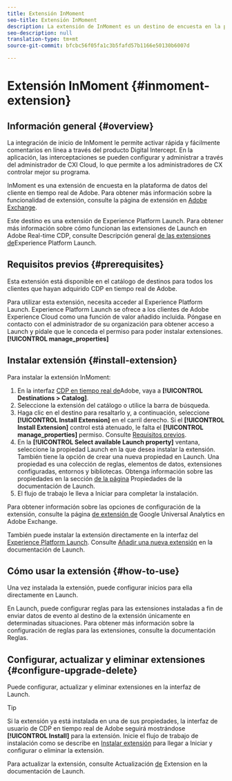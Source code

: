 ```yaml
---
title: Extensión InMoment
seo-title: Extensión InMoment
description: La extensión de InMoment es un destino de encuesta en la plataforma de datos del cliente en tiempo real de Adobe. Para obtener más información sobre la funcionalidad de extensión, consulte la página de extensión en Adobe Exchange.
seo-description: null
translation-type: tm+mt
source-git-commit: bfcbc56f05fa1c3b5fafd57b1166e50130b6007d

---
```



# Extensión InMoment {#inmoment-extension}

## Información general {#overview}

La integración de inicio de InMoment le permite activar rápida y fácilmente comentarios en línea a través del producto Digital Intercept. En la aplicación, las interceptaciones se pueden configurar y administrar a través del administrador de CXI Cloud, lo que permite a los administradores de CX controlar mejor su programa.

InMoment es una extensión de encuesta en la plataforma de datos del cliente en tiempo real de Adobe. Para obtener más información sobre la funcionalidad de extensión, consulte la página de extensión en [Adobe Exchange](https://exchange.adobe.com/experiencecloud.details.100847.html).

Este destino es una extensión de Experience Platform Launch. Para obtener más información sobre cómo funcionan las extensiones de Launch en Adobe Real-time CDP, consulte Descripción general [de las extensiones de](/help/rtcdp/destinations/experience-platform-launch-extensions.md)Experience Platform Launch.

## Requisitos previos {#prerequisites}

Esta extensión está disponible en el catálogo de destinos para todos los clientes que hayan adquirido CDP en tiempo real de Adobe.

Para utilizar esta extensión, necesita acceder al Experience Platform Launch. Experience Platform Launch se ofrece a los clientes de Adobe Experience Cloud como una función de valor añadido incluida. Póngase en contacto con el administrador de su organización para obtener acceso a Launch y pídale que le conceda el permiso para poder instalar extensiones. **[!UICONTROL manage_properties]**

## Instalar extensión {#install-extension}

Para instalar la extensión InMoment:

1. En la interfaz [CDP en tiempo real de](http://platform.adobe.com/)Adobe, vaya a **[!UICONTROL Destinations > Catalog]**.
2. Seleccione la extensión del catálogo o utilice la barra de búsqueda.
3. Haga clic en el destino para resaltarlo y, a continuación, seleccione **[!UICONTROL Install Extension]** en el carril derecho. Si el **[!UICONTROL Install Extension]** control está atenuado, le falta el **[!UICONTROL manage_properties]** permiso. Consulte [Requisitos previos](#prerequisites).
4. En la **[!UICONTROL Select available Launch property]** ventana, seleccione la propiedad Launch en la que desea instalar la extensión. También tiene la opción de crear una nueva propiedad en Launch. Una propiedad es una colección de reglas, elementos de datos, extensiones configuradas, entornos y bibliotecas. Obtenga información sobre las propiedades en la sección [de la página](https://docs.adobe.com/content/help/en/launch/using/reference/admin/companies-and-properties.html#properties-page) Propiedades de la documentación de Launch.
5. El flujo de trabajo le lleva a Iniciar para completar la instalación.

Para obtener información sobre las opciones de configuración de la extensión, consulte la página [de extensión de](https://exchange.adobe.com/experiencecloud.details.100847.html) Google Universal Analytics en Adobe Exchange.

También puede instalar la extensión directamente en la interfaz del [Experience Platform Launch](https://launch.adobe.com/). Consulte [Añadir una nueva extensión](https://docs.adobe.com/content/help/en/launch/using/reference/manage-resources/extensions/overview.html#add-a-new-extension) en la documentación de Launch.


## Cómo usar la extensión {#how-to-use}

Una vez instalada la extensión, puede configurar inicios para ella directamente en Launch.

En Launch, puede configurar reglas para las extensiones instaladas a fin de enviar datos de evento al destino de la extensión únicamente en determinadas situaciones. Para obtener más información sobre la configuración de reglas para las extensiones, consulte la documentación [](https://docs.adobe.com/help/es-ES/launch/using/reference/manage-resources/rules.html)Reglas.

## Configurar, actualizar y eliminar extensiones {#configure-upgrade-delete}

Puede configurar, actualizar y eliminar extensiones en la interfaz de Launch.

>[!TIP]
>
>Si la extensión ya está instalada en una de sus propiedades, la interfaz de usuario de CDP en tiempo real de Adobe seguirá mostrándose **[!UICONTROL Install]** para la extensión. Inicie el flujo de trabajo de instalación como se describe en [Instalar extensión](#install-extension) para llegar a Iniciar y configurar o eliminar la extensión.

Para actualizar la extensión, consulte Actualización [de](https://docs.adobe.com/content/help/en/launch/using/reference/manage-resources/extensions/extension-upgrade.html) Extension en la documentación de Launch.
